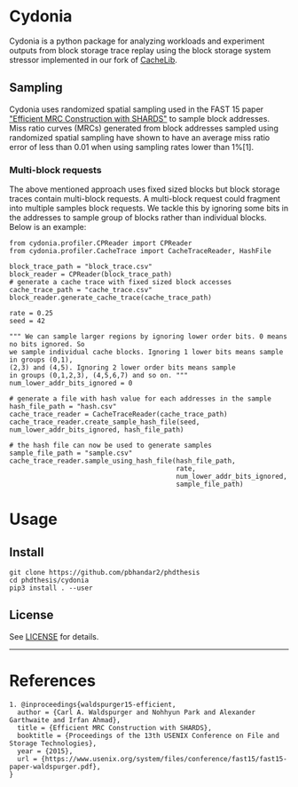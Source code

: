 # Cydonia

Cydonia is a python package for analyzing workloads and experiment outputs 
from block storage trace replay using the block storage system stressor implemented
in our fork of [CacheLib](https://github.com/pbhandar2/CacheLib).

## Sampling

Cydonia uses randomized spatial sampling used in the FAST 15 paper ["Efficient MRC Construction with SHARDS"](https://www.usenix.org/system/files/conference/fast15/fast15-paper-waldspurger.pdf) to sample block addresses. Miss ratio curves (MRCs) generated from block addresses sampled using randomized spatial sampling have shown to have an average miss ratio error of less than 0.01 when using sampling rates lower than 1%[1].

### Multi-block requests
The above mentioned approach uses fixed sized blocks but block storage traces contain multi-block requests.
A multi-block request could fragment into multiple samples block requests. We tackle this by ignoring some bits in the addresses to sample group of blocks rather than individual blocks. Below is an example:

```
from cydonia.profiler.CPReader import CPReader 
from cydonia.profiler.CacheTrace import CacheTraceReader, HashFile

block_trace_path = "block_trace.csv"
block_reader = CPReader(block_trace_path)
# generate a cache trace with fixed sized block accesses 
cache_trace_path = "cache_trace.csv"
block_reader.generate_cache_trace(cache_trace_path)

rate = 0.25
seed = 42

""" We can sample larger regions by ignoring lower order bits. 0 means no bits ignored. So
we sample individual cache blocks. Ignoring 1 lower bits means sample in groups (0,1),
(2,3) and (4,5). Ignoring 2 lower order bits means sample 
in groups (0,1,2,3), (4,5,6,7) and so on. """
num_lower_addr_bits_ignored = 0 

# generate a file with hash value for each addresses in the sample 
hash_file_path = "hash.csv"
cache_trace_reader = CacheTraceReader(cache_trace_path)
cache_trace_reader.create_sample_hash_file(seed, num_lower_addr_bits_ignored, hash_file_path)

# the hash file can now be used to generate samples 
sample_file_path = "sample.csv"
cache_trace_reader.sample_using_hash_file(hash_file_path, 
                                          rate, 
                                          num_lower_addr_bits_ignored, 
                                          sample_file_path)
```


# Usage

## Install 
```
git clone https://github.com/pbhandar2/phdthesis
cd phdthesis/cydonia
pip3 install . --user
```


## License
See [LICENSE](LICENSE) for details.

---



# References
```
1. @inproceedings{waldspurger15-efficient,
  author = {Carl A. Waldspurger and Nohhyun Park and Alexander Garthwaite and Irfan Ahmad},
  title = {Efficient MRC Construction with SHARDS},
  booktitle = {Proceedings of the 13th USENIX Conference on File and Storage Technologies},
  year = {2015},
  url = {https://www.usenix.org/system/files/conference/fast15/fast15-paper-waldspurger.pdf},
}
```